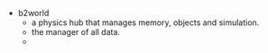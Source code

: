 - b2world
	- a physics hub that manages memory, objects and simulation.
	- the manager of all data.
	-